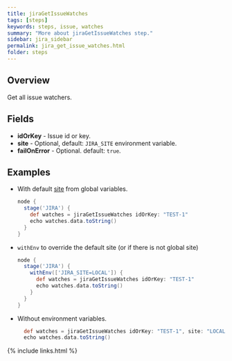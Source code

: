 ```yaml
---
title: jiraGetIssueWatches
tags: [steps]
keywords: steps, issue, watches
summary: "More about jiraGetIssueWatches step."
sidebar: jira_sidebar
permalink: jira_get_issue_watches.html
folder: steps
---
```


## Overview

Get all issue watchers.

## Fields

* **idOrKey** - Issue id or key.
* **site** - Optional, default: `JIRA_SITE` environment variable.
* **failOnError** - Optional. default: `true`.

## Examples

* With default [site](config#environment-variables) from global variables.

  ```groovy
  node {
    stage('JIRA') {
      def watches = jiraGetIssueWatches idOrKey: "TEST-1"
      echo watches.data.toString()
    }
  }
  ```
* `withEnv` to override the default site (or if there is not global site)

  ```groovy
  node {
    stage('JIRA') {
      withEnv(['JIRA_SITE=LOCAL']) {
        def watches = jiraGetIssueWatches idOrKey: "TEST-1"
        echo watches.data.toString()
      }
    }
  }
  ```
* Without environment variables.

  ```groovy
    def watches = jiraGetIssueWatches idOrKey: "TEST-1", site: "LOCAL"
    echo watches.data.toString()
  ```

{% include links.html %}
